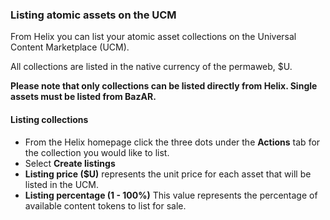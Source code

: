 ### Listing atomic assets on the UCM

From Helix you can list your atomic asset collections on the Universal Content Marketplace (UCM).

All collections are listed in the native currency of the permaweb, $U.

**Please note that only collections can be listed directly from Helix. Single assets must be listed from BazAR.**

#### Listing collections

- From the Helix homepage click the three dots under the **Actions** tab for the collection you would like to list.
- Select **Create listings**
- **Listing price ($U)** represents the unit price for each asset that will be listed in the UCM.
- **Listing percentage (1 - 100%)** This value represents the percentage of available content tokens to list for sale.
